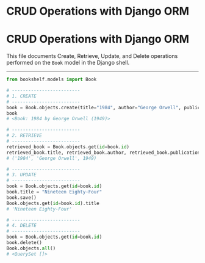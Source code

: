# CRUD Operations with Django ORM

# CRUD Operations with Django ORM

This file documents Create, Retrieve, Update, and Delete operations performed on the `Book` model in the Django shell.

---

```python
from bookshelf.models import Book

# -------------------------
# 1. CREATE
# -------------------------
book = Book.objects.create(title="1984", author="George Orwell", publication_year=1949)
book
# <Book: 1984 by George Orwell (1949)>

# -------------------------
# 2. RETRIEVE
# -------------------------
retrieved_book = Book.objects.get(id=book.id)
retrieved_book.title, retrieved_book.author, retrieved_book.publication_year
# ('1984', 'George Orwell', 1949)

# -------------------------
# 3. UPDATE
# -------------------------
book = Book.objects.get(id=book.id)
book.title = "Nineteen Eighty-Four"
book.save()
Book.objects.get(id=book.id).title
# 'Nineteen Eighty-Four'

# -------------------------
# 4. DELETE
# -------------------------
book = Book.objects.get(id=book.id)
book.delete()
Book.objects.all()
# <QuerySet []>
